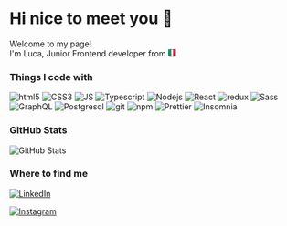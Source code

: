 <h1>
  Hi nice to meet you 🤙
</h1>
<p>Welcome to my page! </br> I'm Luca, Junior Frontend developer from <img src="./img/italy-64.png" width="13"/></p>
<h3>Things I code with</h3>
<p>
    <img alt="html5" src="https://img.shields.io/badge/-HTML5-E34F26?style=flat-square&logo=html5&logoColor=white" />
    <img alt="CSS3" src="https://img.shields.io/badge/-CSS3-264DE4?style=flat-square&logo=Css3&logoColor=white" />
    <img alt="JS" src="https://img.shields.io/badge/-Javascript-F7E018?style=flat-square&logo=Javascript&logoColor=white" />
    <img alt="Typescript" src="https://img.shields.io/badge/-Typescript-2F74C0?style=flat-square&logo=typescript&logoColor=white" />
    <img alt="Nodejs" src="https://img.shields.io/badge/-Nodejs-43853d?style=flat-square&logo=Node.js&logoColor=white" />
    <img alt="React" src="https://img.shields.io/badge/-React-45b8d8?style=flat-square&logo=react&logoColor=white" />
    <img alt="redux" src="https://img.shields.io/badge/-Redux-764ABC?style=flat-square&logo=redux&logoColor=white" />
    <img alt="Sass" src="https://img.shields.io/badge/-Sass-CC6699?style=flat-square&logo=sass&logoColor=white" />
    <img alt="GraphQL" src="https://img.shields.io/badge/-GraphQL-E10098?style=flat-square&logo=graphql&logoColor=white" />
    <img alt="Postgresql" src="https://img.shields.io/badge/-Postgresql-316192?style=flat-square&logo=postgresql&logoColor=white" />
    <img alt="git" src="https://img.shields.io/badge/-Git-F05032?style=flat-square&logo=git&logoColor=white" />
    <img alt="npm" src="https://img.shields.io/badge/-NPM-CB3837?style=flat-square&logo=npm&logoColor=white" />
    <img alt="Prettier" src="https://img.shields.io/badge/-Prettier-F7B93E?style=flat-square&logo=prettier&logoColor=white" />
    <img alt="Insomnia" src="https://img.shields.io/badge/-Insomnia-5849BE?style=flat-square&logo=insomnia&logoColor=white" />
  </p>

<h3>GitHub Stats</h3>
<p><img src="https://github-readme-stats.vercel.app/api?username=Spottus&amp;show_icons=true" alt="GitHub Stats"></p>

  <h3>Where to find me</h3>
  <a href="https://www.linkedin.com/in/luca-brandimarti-371244b6/" target="_blank"><img alt="LinkedIn" src="https://img.shields.io/badge/linkedin-%230077B5.svg?&style=for-the-badge&logo=linkedin&logoColor=white" /></a>
  
  <a href="https://www.linkedin.com/in/luca-brandimarti-371244b6/" target="_blank"><img alt="Instagram" src="https://img.shields.io/badge/Instagram-C837AB.svg?&style=for-the-badge&logo=instagram&logoColor=white" /></a>
  
